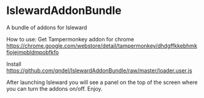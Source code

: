 # IslewardAddonBundle
A bundle of addons for Isleward

How to use:
Get Tampermonkey addon for chrome
https://chrome.google.com/webstore/detail/tampermonkey/dhdgffkkebhmkfjojejmpbldmpobfkfo

Install
https://github.com/qndel/IslewardAddonBundle/raw/master/loader.user.js

After launching Isleward you will see a panel on the top of the screen where you can turn the addons on/off.
Enjoy.
